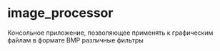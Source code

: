 # image_processor
Консольное приложение, позволяющее применять к графическим файлам в формате BMP различные фильтры
